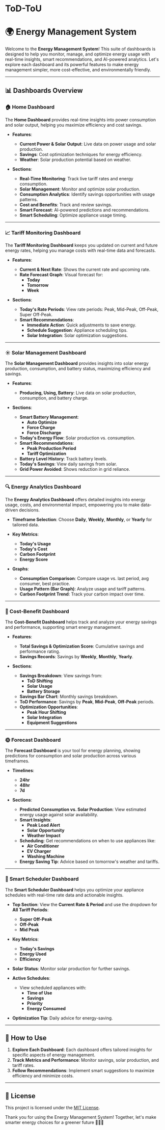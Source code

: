 # ToD-ToU


# 🌍 Energy Management System

Welcome to the **Energy Management System**! This suite of dashboards is designed to help you monitor, manage, and optimize energy usage with real-time insights, smart recommendations, and AI-powered analytics. Let's explore each dashboard and its powerful features to make energy management simpler, more cost-effective, and environmentally friendly.

---

## 📊 Dashboards Overview

###  🏠 Home Dashboard

The **Home Dashboard** provides real-time insights into power consumption and solar output, helping you maximize efficiency and cost savings.

- **Features**:
  - **Current Power & Solar Output**: Live data on power usage and solar production.
  - **Savings**: Cost optimization techniques for energy efficiency.
  - **Weather**: Solar production potential based on weather.
  
- **Sections**:
  - **Real-Time Monitoring**: Track live tariff rates and energy consumption.
  - **Solar Management**: Monitor and optimize solar production.
  - **Consumption Analytics**: Identify savings opportunities with usage patterns.
  - **Cost and Benefits**: Track and review savings.
  - **Smart Forecast**: AI-powered predictions and recommendations.
  - **Smart Scheduling**: Optimize appliance usage timing.

---

###  📈 Tariff Monitoring Dashboard

The **Tariff Monitoring Dashboard** keeps you updated on current and future energy rates, helping you manage costs with real-time data and forecasts.

- **Features**:
  - **Current & Next Rate**: Shows the current rate and upcoming rate.
  - **Rate Forecast Graph**: Visual forecast for:
    - **Today**
    - **Tomorrow**
    - **Week**

- **Sections**:
  - **Today's Rate Periods**: View rate periods: Peak, Mid-Peak, Off-Peak, Super Off-Peak.
  - **Smart Recommendations**:
    - **Immediate Action**: Quick adjustments to save energy.
    - **Schedule Suggestion**: Appliance scheduling tips.
    - **Solar Integration**: Solar optimization suggestions.

---

###  ☀️ Solar Management Dashboard

The **Solar Management Dashboard** provides insights into solar energy production, consumption, and battery status, maximizing efficiency and savings.

- **Features**:
  - **Producing, Using, Battery**: Live data on solar production, consumption, and battery charge.

- **Sections**:
  - **Smart Battery Management**:
    - **Auto Optimize**
    - **Force Charge**
    - **Force Discharge**
  - **Today's Energy Flow**: Solar production vs. consumption.
  - **Smart Recommendations**:
    - **Peak Production Period**
    - **Tariff Optimization**
  - **Battery Level History**: Track battery levels.
  - **Today's Savings**: View daily savings from solar.
  - **Grid Power Avoided**: Shows reduction in grid reliance.

---

###  🔍 Energy Analytics Dashboard

The **Energy Analytics Dashboard** offers detailed insights into energy usage, costs, and environmental impact, empowering you to make data-driven decisions.

- **Timeframe Selection**: Choose **Daily**, **Weekly**, **Monthly**, or **Yearly** for tailored data.

- **Key Metrics**:
  - **Today's Usage**
  - **Today's Cost**
  - **Carbon Footprint**
  - **Energy Score**

- **Graphs**:
  - **Consumption Comparison**: Compare usage vs. last period, avg consumer, best practice.
  - **Usage Pattern (Bar Graph)**: Analyze usage and tariff patterns.
  - **Carbon Footprint Trend**: Track your carbon impact over time.

---

###  💸 Cost-Benefit Dashboard

The **Cost-Benefit Dashboard** helps track and analyze your energy savings and performance, supporting smart energy management.

- **Features**:
  - **Total Savings & Optimization Score**: Cumulative savings and performance rating.
  - **Savings Records**: Savings by **Weekly**, **Monthly**, **Yearly**.
  
- **Sections**:
  - **Savings Breakdown**: View savings from:
    - **ToD Shifting**
    - **Solar Usage**
    - **Battery Storage**
  - **Savings Bar Chart**: Monthly savings breakdown.
  - **ToD Performance**: Savings by **Peak**, **Mid-Peak**, **Off-Peak** periods.
  - **Optimization Opportunities**:
    - **Peak Hour Shifting**
    - **Solar Integration**
    - **Equipment Suggestions**

---

###  🌞 Forecast Dashboard

The **Forecast Dashboard** is your tool for energy planning, showing predictions for consumption and solar production across various timeframes.

- **Timelines**:
  - **24hr**
  - **48hr**
  - **7d**

- **Sections**:
  - **Predicted Consumption vs. Solar Production**: View estimated energy usage against solar availability.
  - **Smart Insights**:
    - **Peak Load Alert**
    - **Solar Opportunity**
    - **Weather Impact**
  - **Scheduling**: Get recommendations on when to use appliances like:
    - **Air Conditioner**
    - **EV Charger**
    - **Washing Machine**
  - **Energy Saving Tip**: Advice based on tomorrow's weather and tariffs.

---

###  📅 Smart Scheduler Dashboard

The **Smart Scheduler Dashboard** helps you optimize your appliance schedules with real-time rate data and actionable insights.

- **Top Section**: View the **Current Rate & Period** and use the dropdown for **All Tariff Periods**:
  - **Super Off-Peak**
  - **Off-Peak**
  - **Mid Peak**

- **Key Metrics**:
  - **Today's Savings**
  - **Energy Used**
  - **Efficiency**

- **Solar Status**: Monitor solar production for further savings.

- **Active Schedules**:
  - View scheduled appliances with:
    - **Time of Use**
    - **Savings**
    - **Priority**
    - **Energy Consumed**

- **Optimization Tip**: Daily advice for energy-saving.

---

## 📖 How to Use

1. **Explore Each Dashboard**: Each dashboard offers tailored insights for specific aspects of energy management.
2. **Track Metrics and Performance**: Monitor savings, solar production, and tariff rates.
3. **Follow Recommendations**: Implement smart suggestions to maximize efficiency and minimize costs.

---

## 📜 License
This project is licensed under the [MIT License](LICENSE).

Thank you for using the Energy Management System! Together, let's make smarter energy choices for a greener future 🌱💡✨



